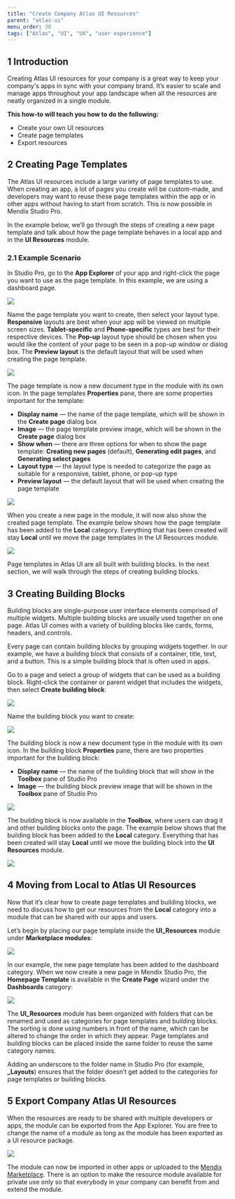 ```yaml
---
title: "Create Company Atlas UI Resources"
parent: "atlas-ui"
menu_order: 30
tags: ["Atlas", "UI", "UX", "user experience"]
---
```


## 1 Introduction

Creating Atlas UI resources for your company is a great way to keep your company's apps in sync with your company brand. It’s easier to scale and manage apps throughout your app landscape when all the resources are neatly organized in a single module. 

**This how-to will teach you how to do the following:**

* Create your own UI resources
* Create page templates
* Export resources

## 2 Creating Page Templates

The Atlas UI resources include a large variety of page templates to use. When creating an app, a lot of pages you create will be custom-made, and developers may want to reuse these page templates within the app or in other apps without having to start from scratch. This is now possible in Mendix Studio Pro.

In the example below, we’ll go through the steps of creating a new page template and talk about how the page template behaves in a local app and in the **UI Resources** module.

### 2.1 Example Scenario

In Studio Pro, go to the **App Explorer** of your app and right-click the page you want to use as the page template. In this example, we are using a dashboard page.

![](attachments/howto/creating_page_templates.png)

Name the page template you want to create, then select your layout type. **Responsive** layouts are best when your app will be viewed on multiple screen sizes. **Tablet-specific** and **Phone-specific** types are best for their respective devices. The **Pop-up** layout type should be chosen when you would like the content of your page to be seen in a pop-up window or dialog box. The **Preview layout** is the default layout that will be used when creating the page template.

![](attachments/howto/creating_page_template_name.png)

The page template is now a new document type in the module with its own icon. In the page templates **Properties** pane, there are some properties important for the template:

* **Display name** — the name of the page template, which will be shown in the **Create page** dialog box
* **Image** — the page template preview image, which will be shown in the **Create page** dialog box
* **Show when** — there are three options for when to show the page template: **Creating new pages** (default), **Generating edit pages**, and **Generating select pages**
* **Layout type** — the layout type is needed to categorize the page as suitable for a responsive, tablet, phone, or pop-up type
* **Preview layout** — the default layout that will be used when creating the page template

![](attachments/howto/creating_page_template_properties.png)

When you create a new page in the module, it will now also show the created page template. The example below shows how the page template has been added to the **Local** category. Everything that has been created will stay **Local** until we move the page templates in the UI Resources module.

![](attachments/howto/creating_page_template_local.png)

Page templates in Atlas UI are all built with building blocks. In the next section, we will walk through the steps of creating building blocks.

## 3 Creating Building Blocks

Building blocks are single-purpose user interface elements comprised of multiple widgets. Multiple building blocks are usually used together on one page. Atlas UI comes with a variety of building blocks like cards, forms, headers, and controls.

Every page can contain building blocks by grouping widgets together. In our example, we have a building block that consists of a container, title, text, and a button. This is a simple building block that is often used in apps.

Go to a page and select a group of widgets that can be used as a building block. Right-click  the container or parent widget that includes the widgets, then select **Create building block**:

![](attachments/howto/creating_bb.png)

Name the building block you want to create:

![](attachments/howto/creating_bb_name.png)

The building block is now a new document type in the module with its own icon. In the building block **Properties** pane, there are two properties important for the building block:

* **Display name** — the name of the building block that will show in the **Toolbox** pane of Studio Pro
* **Image** — the building block preview image that will be shown in the **Toolbox** pane of Studio Pro

![](attachments/howto/creating_bb_properties.png)

The building block is now available in the **Toolbox**, where users can drag it and other building blocks onto the page. The example below shows that the building block has been added to the **Local** category. Everything that has been created will stay **Local** until we move the building block into the **UI Resources** module.

![](attachments/howto/creating_bb_toolbox.png)

## 4 Moving from Local to Atlas UI Resources

Now that it’s clear how to create page templates and building blocks, we need to discuss how to get our resources from the **Local** category into a module that can be shared with our apps and users.

Let’s begin by placing our page template inside the **UI_Resources** module under **Marketplace modules**:

![](attachments/howto/creating_moving_local.png)

In our example, the new page template has been added to the dashboard category. When we now create a new page in Mendix Studio Pro, the **Homepage Template** is available in the **Create Page** wizard under the **Dashboards** category:

![](attachments/howto/creating_open_pt.png)

The **UI_Resources** module has been organized with folders that can be renamed and used as categories for page templates and building blocks. The sorting is done using numbers in front of the name, which can be altered to change the order in which they appear. Page templates and building blocks can be placed inside the same folder to reuse the same category names.

Adding an underscore to the folder name in Studio Pro (for example, **_Layouts**) ensures that the folder doesn’t get added to the categories for page templates or building blocks.

## 5 Export Company Atlas UI Resources

When the resources are ready to be shared with multiple developers or apps, the module can be exported from the App Explorer. You are free to change the name of a module as long as the module has been exported as a UI resource package.

![](attachments/howto/export_ui_module.png)

The module can now be imported in other apps or uploaded to the [Mendix Marketplace](https://appstore.home.mendix.com/index3.html). There is an option to make the resource module available for private use only so that everybody in your company can benefit from and extend the module.

